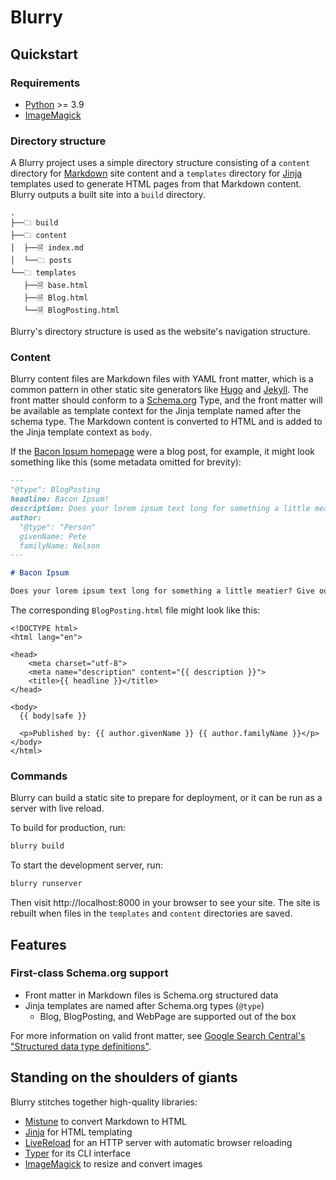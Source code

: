 # Blurry

## Quickstart

### Requirements

- [Python](https://www.python.org/) >= 3.9
- [ImageMagick](https://imagemagick.org/index.php)

### Directory structure

A Blurry project uses a simple directory structure consisting of a `content` directory for [Markdown](https://daringfireball.net/projects/markdown/) site content and a `templates` directory for [Jinja](https://jinja.palletsprojects.com/en/) templates used to generate HTML pages from that Markdown content.
Blurry outputs a built site into a `build` directory.

```
.
├──🗀 build
├──🗀 content
│  ├──🗎 index.md
│  └──🗀 posts
└──🗀 templates
   ├──🗎 base.html
   ├──🗎 Blog.html
   └──🗎 BlogPosting.html
```

Blurry's directory structure is used as the website's navigation structure.

### Content

Blurry content files are Markdown files with YAML front matter, which is a common pattern in other static site generators like [Hugo](https://gohugo.io/content-management/front-matter/) and [Jekyll](https://jekyllrb.com/docs/front-matter/).
The front matter should conform to a [Schema.org](https://schema.org/) Type, and the front matter will be available as template context for the Jinja template named after the schema type.
The Markdown content is converted to HTML and is added to the Jinja template context as `body`.

If the [Bacon Ipsum homepage](https://baconipsum.com/) were a blog post, for example, it might look something like this (some metadata omitted for brevity):

```markdown
---
"@type": BlogPosting
headline: Bacon Ipsum!
description: Does your lorem ipsum text long for something a little meatier? Give our generator a try… it’s tasty!
author:
  "@type": "Person"
  givenName: Pete
  familyName: Nelson
---

# Bacon Ipsum

Does your lorem ipsum text long for something a little meatier? Give our generator a try… it’s tasty!
```

The corresponding `BlogPosting.html` file might look like this:

```jinja
<!DOCTYPE html>
<html lang="en">

<head>
    <meta charset="utf-8">
    <meta name="description" content="{{ description }}">
    <title>{{ headline }}</title>
</head>

<body>
  {{ body|safe }}

  <p>Published by: {{ author.givenName }} {{ author.familyName }}</p>
</body>
</html>
```

### Commands

Blurry can build a static site to prepare for deployment, or it can be run as a server with live reload.

To build for production, run:

```bash
blurry build
```

To start the development server, run:

```bash
blurry runserver
```

Then visit http://localhost:8000 in your browser to see your site.
The site is rebuilt when files in the `templates` and `content` directories are saved.

## Features

### First-class Schema.org support

- Front matter in Markdown files is Schema.org structured data
- Jinja templates are named after Schema.org types (`@type`)
  - Blog, BlogPosting, and WebPage are supported out of the box

For more information on valid front matter, see [Google Search Central's "Structured data type definitions"](https://developers.google.com/search/docs/data-types/article#non-amp).

## Standing on the shoulders of giants

Blurry stitches together high-quality libraries:

- [Mistune](https://mistune.readthedocs.io/) to convert Markdown to HTML
- [Jinja](https://jinja.palletsprojects.com/) for HTML templating
- [LiveReload](https://livereload.readthedocs.io/) for an HTTP server with automatic browser reloading
- [Typer](https://typer.tiangolo.com/) for its CLI interface
- [ImageMagick](https://imagemagick.org/index.php) to resize and convert images
